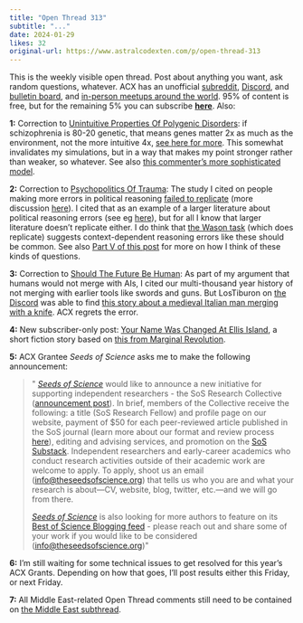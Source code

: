 ```yaml
---
title: "Open Thread 313"
subtitle: "..."
date: 2024-01-29
likes: 32
original-url: https://www.astralcodexten.com/p/open-thread-313
---
```

This is the weekly visible open thread. Post about anything you want, ask random questions, whatever. ACX has an unofficial [subreddit](https://www.reddit.com/r/slatestarcodex/), [Discord](https://discord.gg/RTKtdut), and [bulletin board](https://www.datasecretslox.com/index.php), and [in-person meetups around the world](https://www.lesswrong.com/community?filters%5B0%5D=SSC). 95% of content is free, but for the remaining 5% you can subscribe **[here](https://astralcodexten.substack.com/subscribe?)**. Also:

 **1:** Correction to [Unintuitive Properties Of Polygenic Disorders](/p/some-unintuitive-properties-of-polygenic): if schizophrenia is 80-20 genetic, that means genes matter 2x as much as the environment, not the more intuitive 4x, [see here for more](/p/some-unintuitive-properties-of-polygenic/comment/48011469). This somewhat invalidates my simulations, but in a way that makes my point stronger rather than weaker, so whatever. See also [this commenter’s more sophisticated model](/p/some-unintuitive-properties-of-polygenic/comment/48056811).

 **2:** Correction to [Psychopolitics Of Trauma](/p/the-psychopolitics-of-trauma): The study I cited on people making more errors in political reasoning [failed to replicate](/p/the-psychopolitics-of-trauma/comment/48053016) (more discussion [here](https://twitter.com/cremieuxrecueil/status/1750721484773888174)). I cited that as an example of a larger literature about political reasoning errors (see eg [here](https://www.cambridge.org/core/journals/british-journal-of-political-science/article/role-of-evidence-in-politics-motivated-reasoning-and-persuasion-among-politicians/6813A080C058E1BB4920661FF60BED6F)), but for all I know that larger literature doesn’t replicate either. I do think that [the Wason task](https://en.wikipedia.org/wiki/Wason_selection_task) (which does replicate) suggests context-dependent reasoning errors like these should be common. See also [Part V of this post](/p/on-hreha-on-behavioral-economics) for more on how I think of these kinds of questions.

 **3:** Correction to [Should The Future Be Human](/p/should-the-future-be-human): As part of my argument that humans would not merge with AIs, I cited our multi-thousand year history of not merging with earlier tools like swords and guns. But LosTiburon on [the Discord](https://discord.com/invite/RTKtdut) was able to find [this story about a medieval Italian man merging with a knife](https://www.sciencealert.com/a-medieval-italian-man-replaced-his-amputated-hand-with-a-knife). ACX regrets the error.

 **4:** New subscriber-only post: [Your Name Was Changed At Ellis Island](/p/your-name-was-changed-at-ellis-island), a short fiction story based on [this from Marginal Revolution](https://marginalrevolution.com/marginalrevolution/2024/01/no-ones-name-was-changed-at-ellis-island.html).

 **5:** ACX Grantee _Seeds of Science_ asks me to make the following announcement:

> " _[Seeds of Science](http://theseedsofscience.org/)_ would like to announce a new initiative for supporting independent researchers - the SoS Research Collective ([announcement post](https://www.theseedsofscience.pub/p/announcing-the-sos-research-collective)). In brief, members of the Collective receive the following: a title (SoS Research Fellow) and profile page on our website, payment of $50 for each peer-reviewed article published in the SoS journal (learn more about our format and review process [here](https://www.theseedsofscience.org/howtopublish)), editing and advising services, and promotion on the [SoS Substack](https://www.theseedsofscience.pub/). Independent researchers and early-career academics who conduct research activities outside of their academic work are welcome to apply. To apply, shoot us an email ([info@theseedsofscience.org](mailto:info@theseedsofscience.org)) that tells us who you are and what your research is about—CV, website, blog, twitter, etc.—and we will go from there.   
> 
> 
> _[Seeds of Science](https://www.theseedsofscience.org/)_ is also looking for more authors to feature on its [Best of Science Blogging feed](https://www.theseedsofscience.pub/s/the-best-of-science-blogging) \- please reach out and share some of your work if you would like to be considered ([info@theseedsofscience.org](http://info@theseedsofscience.org))"

 **6:** I’m still waiting for some technical issues to get resolved for this year’s ACX Grants. Depending on how that goes, I’ll post results either this Friday, or next Friday.

 **7:** All Middle East-related Open Thread comments still need to be contained on [the Middle East subthread](/p/open-thread-313/comment/48369120).
